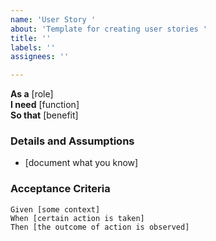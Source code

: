 ```yaml
---
name: 'User Story '
about: 'Template for creating user stories '
title: ''
labels: ''
assignees: ''

---
```


**As a** [role]  
 **I need** [function]  
 **So that** [benefit]  
   
 ### Details and Assumptions
 * [document what you know]
   
 ### Acceptance Criteria  
   
 ```ahmed
 Given [some context]
 When [certain action is taken]
 Then [the outcome of action is observed]
 ```
